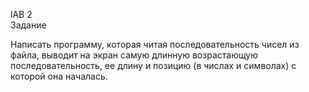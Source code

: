 lAB 2  
                                                              Задание

                             
Написать программу, которая читая последовательность чисел из файла, выводит на экран самую длинную возрастающую последовательность, ее длину и позицию  (в числах и символах) с которой она началась.


